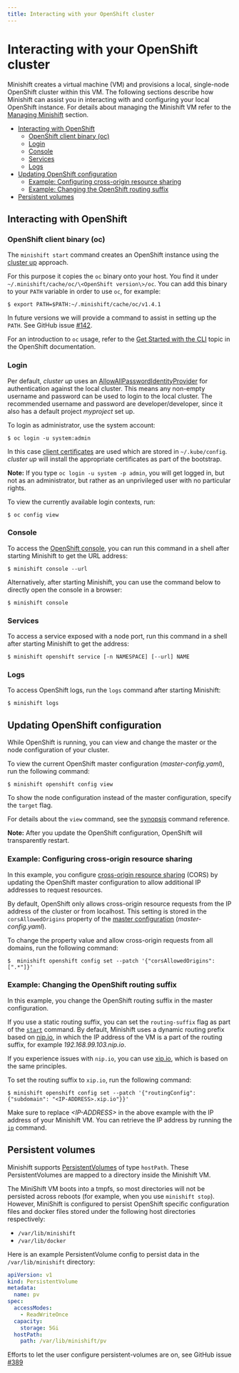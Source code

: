 ```yaml
---
title: Interacting with your OpenShift cluster
---
```



# Interacting with your OpenShift cluster

Minishift creates a virtual machine (VM) and provisions a local, single-node OpenShift cluster within this VM. The following sections describe how Minishift can assist you in interacting with and configuring your local OpenShift instance. For details about managing the Minishift VM refer to the [Managing Minishift](./managing-minishift.md) section.

<!-- MarkdownTOC -->

- [Interacting with OpenShift](#interacting-with-openshift)
  - [OpenShift client binary \(oc\)](#openshift-client-binary-oc)
  - [Login](#login)
  - [Console](#console)
  - [Services](#services)
  - [Logs](#logs)
- [Updating OpenShift configuration](#updating-openshift-configuration)
  - [Example: Configuring cross-origin resource sharing](#example-configuring-cross-origin-resource-sharing)
  - [Example: Changing the OpenShift routing suffix](#example-changing-the-openshift-routing-suffix)
- [Persistent volumes](#persistent-volumes)

<!-- /MarkdownTOC -->

<a name="interacting-with-openshift"></a>
## Interacting with OpenShift

<a name="openshift-client-binary-oc"></a>
### OpenShift client binary (oc)

The `minishift start` command creates an OpenShift instance using the
[cluster up](https://github.com/openshift/origin/blob/master/docs/cluster_up_down.md) approach.

For this purpose it copies the `oc` binary onto  your host. You find it under
`~/.minishift/cache/oc/\<OpenShift version\>/oc`. You can add this binary to your `PATH` variable
in order to use `oc`, for example:

    $ export PATH=$PATH:~/.minishift/cache/oc/v1.4.1

In future versions we will provide a command to assist in setting up the `PATH`.
See GitHub issue [#142](https://github.com/minishift/minishift/issues/142).

For an introduction to `oc` usage, refer to the [Get Started with the CLI](https://docs.openshift.com/enterprise/3.2/cli_reference/get_started_cli.html)
topic in the OpenShift documentation.

<a name="login"></a>
### Login

Per default, _cluster up_ uses an [AllowAllPasswordIdentityProvider](https://docs.openshift.org/latest/install_config/configuring_authentication.html#AllowAllPasswordIdentityProvider)
for authentication against the local cluster. This means any non-empty username and password can
be used to login to the local cluster. The recommended username and password are
developer/developer, since it also has a default project _myproject_ set up.

To login as administrator, use the system account:

```shell
$ oc login -u system:admin
```

In this case [client certificates](https://docs.openshift.com/enterprise/3.2/architecture/additional_concepts/authentication.html#api-authentication)
are used which are stored in `~/.kube/config`. _cluster up_ will install
the appropriate certificates as part of the bootstrap.

**Note:** If you type `oc login -u system -p admin`, you will get logged in, but not as an administrator,
but rather as an unprivileged user with no particular rights.

To view the currently available login contexts, run:

```
$ oc config view
```

<a name="console"></a>
### Console

To access the [OpenShift console](https://docs.openshift.org/latest/architecture/infrastructure_components/web_console.html),
you can run this command in a shell after starting Minishift to get the URL address:

```shell
$ minishift console --url
```
Alternatively, after starting Minishift, you can use the command below to directly open the console in a browser:

```shell
$ minishift console
```

<a name="services"></a>
### Services

To access a service exposed with a node port, run this command in a shell after starting Minishift to get the address:

```shell
$ minishift openshift service [-n NAMESPACE] [--url] NAME
```

<a name="logs"></a>
### Logs

To access OpenShift logs, run the `logs` command after starting Minishift:

```shell
$ minishift logs
```

<a name="updating-openshift-configuration"></a>
## Updating OpenShift configuration

While OpenShift is running, you can view and change the master or the node configuration of your cluster.

To view the current OpenShift master configuration (_master-config.yaml_), run the following command:

```shell
$ minishift openshift config view
```

To show the node configuration instead of the master configuration, specify the `target` flag.

For details about the `view` command, see the [synopsis](./minishift_openshift_config_view.md) command reference.

**Note:** After you update the OpenShift configuration, OpenShift will transparently restart.

<a name="example-configuring-cross-origin-resource-sharing"></a>
### Example: Configuring cross-origin resource sharing

In this example, you configure [cross-origin resource sharing](https://en.wikipedia.org/wiki/Cross-origin_resource_sharing) (CORS)
by updating the OpenShift master configuration to allow additional IP addresses to request resources.

By default, OpenShift only allows cross-origin resource requests from the IP address of the
cluster or from localhost. This setting is stored in the `corsAllowedOrigins` property of the
[master configuration](https://docs.openshift.com/enterprise/3.0/admin_guide/master_node_configuration.html#master-configuration-files) (_master-config.yaml_).

To change the property value and allow cross-origin requests from all domains,
run the following command:

```
$  minishift openshift config set --patch '{"corsAllowedOrigins": [".*"]}'
```

<a name="example-changing-the-openshift-routing-suffix"></a>
### Example: Changing the OpenShift routing suffix

In this example, you change the OpenShift routing suffix in the master configuration.

If you use a static routing suffix, you can set the `routing-suffix` flag as part of the
[`start`](./minishift_start.md) command. By default, Minishift uses a dynamic routing prefix
based on [nip.io](http://nip.io/), in which the IP address of the VM is a part of the routing suffix,
for example _192.168.99.103.nip.io_.

If you experience issues with `nip.io`, you can use [xip.io](http://xip.io/), which is
based on the same principles.

To set the routing suffix to `xip.io`, run the following command:

```
$ minishift openshift config set --patch '{"routingConfig": {"subdomain": "<IP-ADDRESS>.xip.io"}}'
```

Make sure to replace _\<IP-ADDRESS\>_ in the above example with the IP address of your Minishift VM.
You can retrieve the IP address by running the [`ip`](./minishift_ip.md) command.

<a name="persistent-volumes"></a>
## Persistent volumes

Minishift supports [PersistentVolumes](https://docs.openshift.org/latest/dev_guide/persistent_volumes.html)
of type `hostPath`. These PersistentVolumes are mapped to a directory inside the Minishift VM.

The MiniShift VM boots into a tmpfs, so most directories will not be persisted across reboots (for example, when you use `minishift stop`).
However, MiniShift is configured to persist OpenShift specific configuration files and docker files stored under the following host directories respectively:

* `/var/lib/minishift`
* `/var/lib/docker`

Here is an example PersistentVolume config to persist data in the `/var/lib/minishift` directory:

```yaml
apiVersion: v1
kind: PersistentVolume
metadata:
  name: pv
spec:
  accessModes:
    - ReadWriteOnce
  capacity:
    storage: 5Gi
  hostPath:
    path: /var/lib/minishift/pv
```

Efforts to let the user configure persistent-volumes are on, see GitHub issue [#389](https://github.com/minishift/minishift/issues/389)
